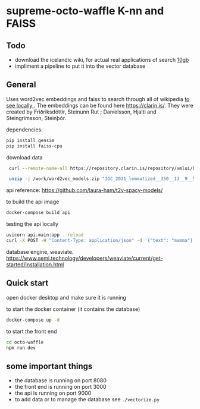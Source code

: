 # supreme-octo-waffle K-nn and FAISS

## Todo

- download the icelandic wiki, for actual real applications of search [10gb](https://dumps.wikimedia.org/other/static_html_dumps/current/is/)
- impliment a pipeline to put it into the vector database

## General

Uses word2vec embeddings and faiss to search through all of wikipedia [to see locally ](file://///wsl.localhost/Ubuntu/home/haukur/supreme-octo-waffle/is/index.html). The embeddings can be found here https://clarin.is/. They were created by Friðriksdóttir, Steinunn Rut ; Daníelsson, Hjalti and Steingrímsson, Steinþór.

dependencies:

```bash
pip install gensim
pip install faiss-cpu
```

download data

```bash
 curl --remote-name-all https://repository.clarin.is/repository/xmlui/bitstream/handle/20.500.12537/209{/word2vec_models.zip}

 unzip -j /work/word2vec_models.zip "IGC_2021_lemmatized__350__13__9__5__0_05__1_vectors.kv" "READ.ME"
```

api reference: https://github.com/laura-ham/t2v-spacy-models/

to build the api image

```bash
docker-compose build api
```

testing the api locally

```bash
uvicorn api.main:app --reload
curl -X POST -H "Content-Type: application/json" -d '{"text": "mamma"}' http://localhost:9000/vectors
```

database engine, weaviate. https://www.semi.technology/developers/weaviate/current/get-started/installation.html

## Quick start

open docker desktop and make sure it is running

to start the docker container (it contains the database)

```bash
docker-compose up -d
```

to start the front end

```bash
cd octo-waffle
npm run dev
```

## some important things

- the database is running on port 8080
- the front end is running on port 3000
- the api is running on port 9000
- to add data or to manage the database see `./vectorize.py`

